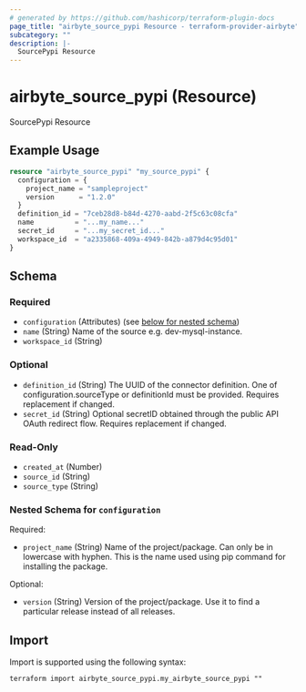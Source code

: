 ```yaml
---
# generated by https://github.com/hashicorp/terraform-plugin-docs
page_title: "airbyte_source_pypi Resource - terraform-provider-airbyte"
subcategory: ""
description: |-
  SourcePypi Resource
---
```


# airbyte_source_pypi (Resource)

SourcePypi Resource

## Example Usage

```terraform
resource "airbyte_source_pypi" "my_source_pypi" {
  configuration = {
    project_name = "sampleproject"
    version      = "1.2.0"
  }
  definition_id = "7ceb28d8-b84d-4270-aabd-2f5c63c08cfa"
  name          = "...my_name..."
  secret_id     = "...my_secret_id..."
  workspace_id  = "a2335868-409a-4949-842b-a879d4c95d01"
}
```

<!-- schema generated by tfplugindocs -->
## Schema

### Required

- `configuration` (Attributes) (see [below for nested schema](#nestedatt--configuration))
- `name` (String) Name of the source e.g. dev-mysql-instance.
- `workspace_id` (String)

### Optional

- `definition_id` (String) The UUID of the connector definition. One of configuration.sourceType or definitionId must be provided. Requires replacement if changed.
- `secret_id` (String) Optional secretID obtained through the public API OAuth redirect flow. Requires replacement if changed.

### Read-Only

- `created_at` (Number)
- `source_id` (String)
- `source_type` (String)

<a id="nestedatt--configuration"></a>
### Nested Schema for `configuration`

Required:

- `project_name` (String) Name of the project/package. Can only be in lowercase with hyphen. This is the name used using pip command for installing the package.

Optional:

- `version` (String) Version of the project/package.  Use it to find a particular release instead of all releases.

## Import

Import is supported using the following syntax:

```shell
terraform import airbyte_source_pypi.my_airbyte_source_pypi ""
```
